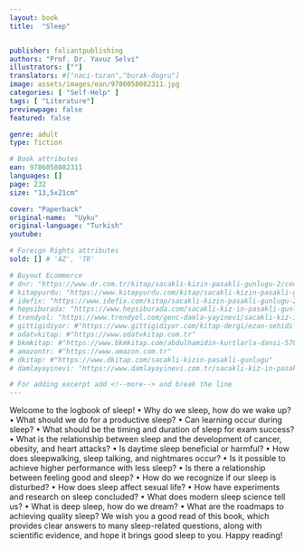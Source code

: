 ```yaml
---
layout: book
title:  "Sleep"


publisher: foliantpublishing
authors: "Prof. Dr. Yavuz Selvi"
illustrators: [""]
translators: #["naci-turan","burak-dogru"]
image: assets/images/ean/9786058082311.jpg
categories: [ "Self-Help" ]
tags: [ "Literature"]
previewpage: false
featured: false

genre: adult
type: fiction

# Book attributes
ean: 9786058082311
languages: []
page: 232
size: "13,5x21cm"

cover: "Paperback"
original-name:  "Uyku"
original-language: "Turkish"
youtube:

# Foreign Rights attributes
sold: [] # 'AZ', 'TR'

# Buyout Ecommerce
# dnr: "https://www.dr.com.tr/kitap/sacakli-kizin-pasakli-gunlugu-2/cocuk-ve-genclik/genclik-10-yas/roman-oyku/urunno=0001893059001"
# kitapyurdu: "https://www.kitapyurdu.com/kitap/sacakli-kizin-pasakli-gunlugu-2-/560122.html&filter_name=Sa%C3%A7akl%C4%B1+K%C4%B1z%27%C4%B1n+Pasakl%C4%B1+G%C3%BCnl%C3%BC%C4%9F%C3%BC+2"
# idefix: "https://www.idefix.com/kitap/sacakli-kizin-pasakli-gunlugu-2/cocuk-ve-genclik/genclik-10-yas/roman-oyku/urunno=0001893059001"
# hepsiburada: "https://www.hepsiburada.com/sacakli-kiz-in-pasakli-gunlugu-2-damla-yayinevi-p-HBV000012ER86"
# trendyol: "https://www.trendyol.com/genc-damla-yayinevi/sacakli-kiz-in-pasakli-gunlugu-2-p-54825777"
# gittigidiyor: #"https://www.gittigidiyor.com/kitap-dergi/ezan-sehidi-adnan-menderes_pdp_732728793"
# odatvkitap: #"https://www.odatvkitap.com.tr"
# bkmkitap: #"https://www.bkmkitap.com/abdulhamidin-kurtlarla-dansi-578226"
# amazontr: #"https://www.amazon.com.tr"
# dkitap: #"https://www.dkitap.com/sacakli-kizin-pasakli-gunlugu"
# damlayayinevi: "https://www.damlayayinevi.com.tr/sacakli-kiz-in-pasakli-gunlugu-2-bu-iste-bi-terslik-var"

# For adding excerpt add <!--more--> and break the line
---
```

Welcome to the logbook of sleep!
• Why do we sleep, how do we wake up?
• What should we do for a productive sleep?
• Can learning occur during sleep?
• What should be the timing and duration of sleep
for exam success?
• What is the relationship between sleep and the
development of cancer, obesity, and heart attacks?
• Is daytime sleep beneficial or harmful?
• How does sleepwalking, sleep talking, and
nightmares occur?
• Is it possible to achieve higher performance
with less sleep?
• Is there a relationship between feeling good and
sleep?
• How do we recognize if our sleep is disturbed?
• How does sleep affect sexual life?
• How have experiments and research on sleep
concluded?
• What does modern sleep science tell us?
• What is deep sleep, how do we dream?
• What are the roadmaps to achieving quality
sleep?
We wish you a good read of this book, which
provides clear answers to many sleep-related
questions, along with scientific evidence, and hope
it brings good sleep to you. Happy reading!
<!--more--> 

